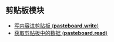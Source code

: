 ## 剪贴板模块

- [写内容进剪贴板 \(**pasteboard\.write**\)](pasteboard.write.md)
- [获取剪贴板中的数据 \(**pasteboard\.read**\)](pasteboard.read.md)
